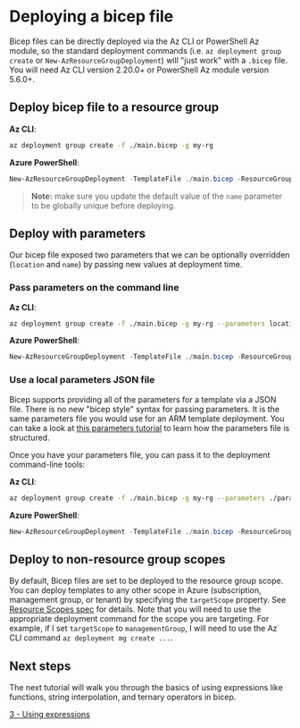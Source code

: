 # Deploying a bicep file

Bicep files can be directly deployed via the Az CLI or PowerShell Az module, so the standard deployment commands (i.e. `az deployment group create` or `New-AzResourceGroupDeployment`) will "just work" with a `.bicep` file. You will need Az CLI version 2.20.0+ or PowerShell Az module version 5.6.0+.

## Deploy bicep file to a resource group

**Az CLI**:

```bash
az deployment group create -f ./main.bicep -g my-rg
```

**Azure PowerShell**:

```powershell
New-AzResourceGroupDeployment -TemplateFile ./main.bicep -ResourceGroupName my-rg
```

>**Note:** make sure you update the default value of the `name` parameter to be globally unique before deploying.

## Deploy with parameters

Our bicep file exposed two parameters that we can be optionally overridden (`location` and `name`) by passing new values at deployment time.

### Pass parameters on the command line

**Az CLI**:

```bash
az deployment group create -f ./main.bicep -g my-rg --parameters location=westus name=uniquelogstorage001
```

**Azure PowerShell**:

```powershell
New-AzResourceGroupDeployment -TemplateFile ./main.bicep -ResourceGroupName my-rg -location westus -name uniquelogstorage001
```

### Use a local parameters JSON file

Bicep supports providing all of the parameters for a template via a JSON file. There is no new "bicep style" syntax for passing parameters. It is the same parameters file you would use for an ARM template deployment. You can take a look at [this parameters tutorial](https://docs.microsoft.com/azure/azure-resource-manager/templates/template-tutorial-use-parameter-file?tabs=azure-powershell) to learn how the parameters file is structured. 

Once you have your parameters file, you can pass it to the deployment command-line tools:

**Az CLI**:

```bash
az deployment group create -f ./main.bicep -g my-rg --parameters ./parameters.json
```

**Azure PowerShell**:

```powershell
New-AzResourceGroupDeployment -TemplateFile ./main.bicep -ResourceGroupName my-rg -TemplateParameterFile ./parameters.json
```

## Deploy to non-resource group scopes

By default, Bicep files are set to be deployed to the resource group scope. You can deploy templates to any other scope in Azure (subscription, management group, or tenant) by specifying the `targetScope` property. See [Resource Scopes spec](../spec/resource-scopes.md) for details. Note that you will need to use the appropriate deployment command for the scope you are targeting. For example, if I set `targetScope` to `managementGroup`, I will need to use the Az CLI command `az deployment mg create ...`.

## Next steps

The next tutorial will walk you through the basics of using expressions like functions, string interpolation, and ternary operators in bicep.

[3 - Using expressions](./03-using-expressions.md)
